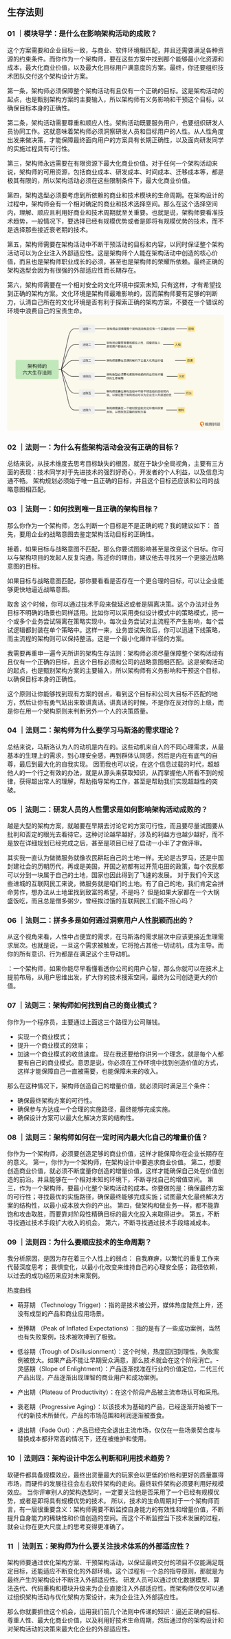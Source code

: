 <!--
 * @Author: zhangyu
 * @Email: zhangdulin@outlook.com
 * @Date: 2022-09-21 18:51:48
 * @LastEditors: zhangyu
 * @LastEditTime: 2023-05-04 17:56:20
 * @Description:
-->

## 生存法则

### 01 ｜模块导学：是什么在影响架构活动的成败？

这个方案需要和企业目标一致，与商业、软件环境相匹配，并且还需要满足各种资源的约束条件。而你作为一个架构师，要在这些方案中找到那个能够最小化资源和成本，最大化商业价值，以及最大化目标用户满意度的方案。最终，你还要组织技术团队交付这个架构设计方案。

第一条，架构师必须保障整个架构活动有且仅有一个正确的目标。这是架构活动的起点，也是甄别架构方案的主要输入，所以架构师有义务影响和干预这个目标，以确保目标本身的正确性。

第二条，架构活动需要尊重和顺应人性。架构活动既要服务用户，也要组织研发人员协同工作。这就意味着架构师必须洞察研发人员和目标用户的人性。从人性角度出发来做决策，才能保障最终面向用户的方案具有长期正确性，以及面向研发同学的实施过程具有可行性。

第三，架构师永远需要在有限资源下最大化商业价值。对于任何一个架构活动来说，架构师的可用资源，包括商业成本、研发成本、时间成本、迁移成本等，都是极其有限的，所以架构活动必须在这些限制条件下，最大化商业价值。

第四，架构选型必须要考虑到所依赖的商业和技术模块的生命周期。在架构设计的过程中，架构师会有一个相对确定的商业和技术选择空间。那么在这个选择空间内，理解、顺应且利用好商业和技术周期就至关重要。也就是说，架构师要看准技术趋势，一般情况下，要选择已经有规模优势或者是即将有规模优势的技术，而不是选择那些接近衰老期的技术。

第五，架构师需要在架构活动中不断干预活动的目标和内容，以同时保证整个架构活动可以为企业注入外部适应性。这是架构师个人能在架构活动中创造的核心价值，而且也是架构师职业成长的必须，甚至也是架构师的荣耀所依赖。最终正确的架构选型会因为有很强的外部适应性而长期存在。

第六，架构师需要在一个相对安全的文化环境中探索未知, 只有这样，才有希望找到正确的架构方案。文化环境是架构师最难影响的，因而架构师要有足够的判断力，认清自己所在的文化环境是否有利于探索正确的架构方案，不要在一个错误的环境中浪费自己的宝贵生命。
![6大生存法则](../img/8ea120a23138cec610434a14f5779e291.jpg "6大生存法则")

### 02 ｜法则一：为什么有些架构活动会没有正确的目标？

总结来说，从技术维度去思考目标缺失的根因，就在于缺少全局视角，主要有三方面的表现：技术同学对于先进技术的强烈好奇心，开发者的个人利益，以及信息沟通不畅。
架构规划必须始于唯一且正确的目标，并且这个目标还应该和公司的战略意图相匹配。

### 03 ｜法则一：如何找到唯一且正确的架构目标？

那么你作为一个架构师，怎么判断一个目标是不是正确的呢？我的建议如下：
首先，要用企业的战略意图去鉴定架构活动目标的正确性。

接着，如果目标与战略意图不匹配，那么你要试图影响甚至是改变这个目标。你可以与架构项目的发起人反复沟通，陈述你的理由，建议他去寻找另一个更接近战略意图的目标。

如果目标与战略意图匹配，那你要看看是否存在一个更合理的目标，可以让企业能够更快地逼近战略意图。

取舍
这个时候，你可以通过技术手段来做延迟或者是隔离决策。这个办法对业务目标不明确的场景也同样适用。比如你可以采用类似设计模式中的策略模式，把一个或多个业务尝试隔离在策略实现中。每次业务尝试对主流程不产生影响，每个尝试逻辑都封装在单个策略中。这样一来，业务尝试失败后，你可以迅速下线策略，而主流程的架构则可以保持整洁。这是一个最小化爆炸半径的方案。

我需要再重申一遍今天所讲的架构生存法则：架构师必须尽量保障整个架构活动有且仅有一个正确的目标，且这个目标必须和公司的战略意图相匹配。这是架构活动的起点，也是甄别架构方案的主要输入，所以架构师有义务影响和干预这个目标，以确保目标本身的正确性。

这个原则让你能够找到现有方案的弱点，看到这个目标和公司大目标不匹配的地方，然后让你有勇气站出来敢讲真话。讲真话的时候，不是你在反对你的上级，而是你在用一个架构原则来判断另外一个人的决策质量。

### 04 ｜法则二：架构师为什么要学习马斯洛的需求理论？

总结来说，马斯洛认为人的动机是内在的。这些动机来自人的不同心理需求，从最基本的生理上的需求，到心理安全感，再到群体认同感，然后是内在有底气的自尊，最后到最大化的自我实现。
因而我也可以说，在这个信息过载的时代，超越他人的一个行之有效的办法，就是从源头来获取知识，从而掌握他人所看不到的规律，获得超出常人的理解，帮助指导架构工作，甚至是帮助我们实现超越性的突破。

### 05 ｜法则二：研发人员的人性需求是如何影响架构活动成败的？

越是大型的架构方案，就越要在早期去讨论它的方案可行性，而且要尽量试图要从批判和否定的眼光去看待它。这种讨论越早越好，涉及的利益方也越少越好，而不是放在详细规划已经完成之后，甚至是项目已经了启动一小半了才做评审。

其实我一直认为做微服务就像农民耕耘自己的土地一样。无论是古罗马，还是中国封建社会的历朝历代，再或是美国，开国之初都有过开荒屯田的政策，每个农民都可以分到一块属于自己的土地，国家也因此得到了飞速的发展。
对于我们今天这些进城的互联网民工来说，微服务就是咱们的土地。有了自己的地，我们肯定会拼命劳作，想办法从土地里找到致富的希望，不是吗？ 但是如果大家都在一个大锅盛饭吃，而且总是僧多粥少，曾经挨过饿的互联网民工们能不担心吗？

### 06 ｜法则二：拼多多是如何通过洞察用户人性脱颖而出的？

从这个视角来看，人性中占便宜的需求，在马斯洛的需求层次中应该更接近生理需求层次。也就是说，一旦这个需求被触发，它将抢占其他一切动机，成为主导。而你的所有意识、行为都是在满足这个主导动机。

：一个架构师，如果你能尽早看懂看透你公司的用户心智，那么你就可以在技术上提前布局，从用户思维出发，扩大你的技术搜索空间，最终为公司创造更大的价值。

### 07 ｜法则三：架构师如何找到自己的商业模式？

你作为一个程序员，主要通过上面这三个路径为公司赚钱。

- 实现一个商业模式；
- 提升一个商业模式的效率；
- 加速一个商业模式的收敛速度。
  现在我还要给你讲另一个理念，就是每个人都要有自己的商业模式。意思是说，你必须在工作环境中找到创造价值的方式，这样才能保障自己一直被需要，也能保障未来的收入。

那么在这种情况下，架构师创造自己的增量价值，就必须同时满足三个条件：

- 确保最终架构方案的可行性。
- 确保参与方达成一个合理的实施路径，最终能够完成实施。
- 确保设计方案可以最大化解决方案的结构性。

### 08 ｜法则三：架构师如何在一定时间内最大化自己的增量价值？

你作为一个架构师，必须要创造足够的商业价值，这样才能保障你在企业长期存在的意义。
第一，你作为一个架构师，在架构设计中要追求商业价值。
第二，想要创造商业价值，就必须不断度量你创造的增量价值，这样才能确保自己处在价值创造的前沿。并且能够在一个相对未知的环境下，不断寻找自己的增值空间。
第三，作为一个架构师，要最小化整个架构活动的成本。你要做的是：确保最终方案的可行性；寻找最优的实施路径，确保最终能够完成实施；试图最大化最终解决方案的结构性，以最小成本放大你的产出。
第四，做架构和做业务一样，都不能靠饱和攻击取胜，而要靠对阶段性精确目标的最大化投入来取得进步。
第五，不断寻找通过技术手段扩大收入的机会。
第六，不断寻找通过技术手段缩减成本。

### 09 ｜法则四：为什么要顺应技术的生命周期？

我分析原因，是因为存在着三个人性上的弱点：
自我麻痹，以繁忙的重复工作来代替深度思考；
畏惧变化，以最小化改变来维持自己的心理安全感；
路径依赖，以过去的成功经历来应对未来案例。

热度曲线

- 萌芽期 （Technology Trigger) ：指的是技术被公开，媒体热度陡然上升，还没有成型的产品和商业应用场景。
- 至捧期 （Peak of Inflated Expectations) ：指的是有了一些成功案例，当然也有失败案例，技术被吹捧到了极致。
- 低谷期（Trough of Disillusionment）：这个时候，热度回归到理性，失败案例被放大。如果产品不能让早期受众满意，那么技术就会在这个阶段消亡。- 灵感期（Slope of Enlightment）：产品逐渐找准在行业的价值定位，二代三代产品出现，产品逐渐出现理智的商业用户和成功案例。
- 产出期（Plateau of Productivity）：在这个阶段产品被主流市场认可和采用。

- 衰老期（Progressive Aging）：以该技术为基础的产品，已经逐渐开始被下一代的新技术所替代，产品的市场范围和利润逐渐被蚕食。
- 退出期（Fade Out）：产品已经完全退出主流市场，仅仅在一些场景契合度与替换成本都非常高的情况下，还在被维护和使用。

### 10 ｜法则四：架构设计中怎么判断和利用技术趋势？

软硬件都具备规模效应，最终出货量最大的玩家会以更低的价格和更好的质量赢得市场，而硬件的发展往往会左右软件架构的走向。最终软件架构必须要利用好规模效应。
当你评审别人的架构选型时，一定要关注他是否采用了一个已经有规模优势，或者是即将具有规模优势的技术。
所以，技术的生命周期对于一个架构师而言，有一层很重要含义：架构师需要不断监控自身能力的有效性和增量价值，不断提升自身能力的稀缺性和价值创造的空间。而这个不断监控当下技术发展的过程，就会让你在更大尺度上的思考变得更准确了。

### 11 ｜法则五：架构师为什么要关注技术体系的外部适应性？

架构师要通过优化架构方案、干预架构活动，以保证最终交付的项目不仅能满足既定目标，还能适应不断变化的外部环境。这个过程有一个总的指导原则，那就是为最终产生的架构设计不断注入外部适应性。
研发人员可以通过优化数据模型、算法迭代、代码重构和模块升级来为企业直接注入外部适应性。而架构师仅仅可以通过组织架构活动与优化架构方案设计，来为企业注入外部适应性。

那么你就要抓住这个机会，运用我们前几个法则中传递的知识：逼近正确的目标、尊重人性、最大化商业价值，以及利用好技术生命周期，然后通过你的架构设计和对架构活动的决策来最大化企业的外部适应性。

###

<Gitalk />
